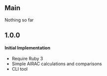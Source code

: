 ## Main

Nothing so far

## 1.0.0

#### Initial Implementation
* Require Ruby 3
* Simple AIRAC calculations and comparisons
* CLI tool
